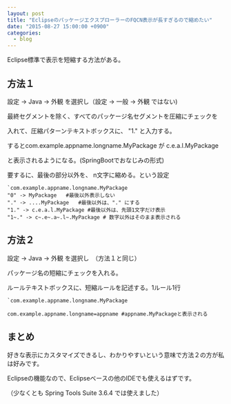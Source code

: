 ```yaml
---
layout: post
title: "EclipseのパッケージエクスプローラーのFQCN表示が長すぎるので縮めたい"
date: "2015-08-27 15:00:00 +0900"
categories: 
  - blog
---
```


Eclipse標準で表示を短縮する方法がある。  

## 方法１

設定 -> Java -> 外観 を選択し（設定 -> 一般 -> 外観 ではない)  


最終セグメントを除く、すべてのパッケージ名セグメントを圧縮にチェックを  

入れて、圧縮パターンテキストボックスに、 "1." と入力する。  

するとcom.example.appname.longname.MyPackage が c.e.a.l.MyPackage  

と表示されるようになる。(SpringBootでおなじみの形式)  

要するに、最後の部分以外を、 n文字に縮める。という設定  

```
`com.example.appname.longname.MyPackage
"0" -> MyPackage   #最後以外表示しない
"." -> ....MyPackage   #最後以外は、"." にする
"1." -> c.e.a.l.MyPackage #最後以外は、先頭1文字だけ表示
"1~." -> c~.e~.a~.l~.MyPackage # 数字以外はそのまま表示される
````

## 方法２

設定 -> Java -> 外観 を選択し　（方法１と同じ）  


パッケージ名の短縮にチェックを入れる。  

ルールテキストボックスに、短縮ルールを記述する。1ルール1行  

```
`com.example.appname.longname.MyPackage

com.example.appname.longname=appname #appname.MyPackageと表示される
````

## まとめ

好きな表示にカスタマイズできるし、わかりやすいという意味で方法２の方が私は好みです。  

Eclipseの機能なので、Eclipseベースの他のIDEでも使えるはずです。  

（少なくとも Spring Tools Suite 3.6.4 では使えました）  


